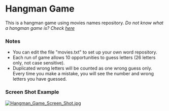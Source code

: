 # Hangman Game 

This is a hangman game using movies names repository. _Do not know what a hangman game is? Check [here](https://en.wikipedia.org/wiki/Hangman_(game))_ <br> 

### Notes
* You can edit the file "movies.txt" to set up your own word repository. <br>
* Each run of game allows 10 opportunities to guess letters (26 letters only, not case sensitive). <br>
* Duplicated wrong letters will be counted as one wrong guess only. Every time you make a mistake, you will see the number and wrong letters you have guessed. <br>

### Screen Shot Example <br>
[![Hangman_Game_Screen_Shot.jpg](https://s20.postimg.org/8zt8jut25/Hangman_Game_Screen_Shot.jpg)](https://postimg.org/image/lr7eqd2u1/)
